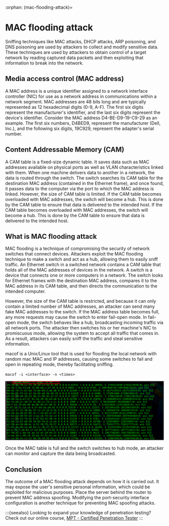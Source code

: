 :orphan:
(mac-flooding-attack)=

# MAC flooding attack

Sniffing techniques like MAC attacks, DHCP attacks, ARP poisoning, and DNS poisoning are used by attackers to collect and modify sensitive data. These techniques are used by attackers to obtain control of a target network by reading captured data packets and then exploiting that information to break into the network.

## Media access control (MAC address)

A MAC address is a unique identifier assigned to a network interface controller (NIC) for use as a network address in communications within a network segment. MAC addresses are 48 bits long and are typically represented as 12 hexadecimal digits (0-9, A-F). The first six digits represent the manufacturer's identifier, and the last six digits represent the device's identifier.
Consider the MAC address D4-BE-D9-19-C9-29 as an example. The first six numbers, D4BED9, represent the manufacturer (Dell, Inc.), and the following six digits, 19C929, represent the adapter's serial number.

## Content Addressable Memory (CAM)

A CAM table is a fixed-size dynamic table. It saves data such as MAC addresses available on physical ports as well as VLAN characteristics linked with them. When one machine delivers data to another in a network, the data is routed through the switch. The switch searches its CAM table for the destination MAC address (contained in the Ethernet frame), and once found, it passes data to the computer via the port to which the MAC address is linked.
However, the size of CAM table is limited. If the CAM table becomes overloaded with MAC addresses, the switch will become a hub. This is done by the CAM table to ensure that data is delivered to the intended host.
If the CAM table becomes overloaded with MAC addresses, the switch will become a hub. This is done by the CAM table to ensure that data is delivered to the intended host.

## What is MAC flooding attack

MAC flooding is a technique of compromising the security of network switches that connect devices. Attackers exploit the MAC flooding technique to make a switch and act as a hub, allowing them to easily sniff traffic.
An Ethernet switch in a switched network contains a CAM table that holds all of the MAC addresses of devices in the network. A switch is a device that connects one or more computers in a network. The switch looks for Ethernet frames with the destination MAC address, compares it to the MAC address in its CAM table, and then directs the communication to the intended computer.

However, the size of the CAM table is restricted, and because it can only contain a limited number of MAC addresses, an attacker can send many fake MAC addresses to the switch. If the MAC address table becomes full, any more requests may cause the switch to enter fail-open mode.
In fail-open mode, the switch behaves like a hub, broadcasting incoming traffic via all network ports. The attacker then switches his or her machine's NIC to promiscuous mode, allowing the system to accept all traffic that comes in. As a result, attackers can easily sniff the traffic and steal sensitive information.

macof is a Unix/Linux tool that is used for flooding the local network with random mac MAC and IP addresses, causing some switches to fail and open in repeating mode, thereby facilitating sniffing.

`macof -i <interface> -n <times>`

![mac_flooding](images/mac_flooding.png)

Once the MAC table is full and the switch switches to hub mode, an attacker can monitor and capture the data being broadcasted.

## Conclusion

The outcome of a MAC flooding attack depends on how it is carried out. It may expose the user's sensitive personal information, which could be exploited for malicious purposes. Place the server behind the router to prevent MAC address spoofing. Modifying the port-security interface configuration is another technique for preventing MAC spoofing attacks.

:::{seealso}
Looking to expand your knowledge of penetration testing? Check out our online course, [MPT - Certified Penetration Tester](https://www.mosse-institute.com/certifications/mpt-certified-penetration-tester.html)
:::
